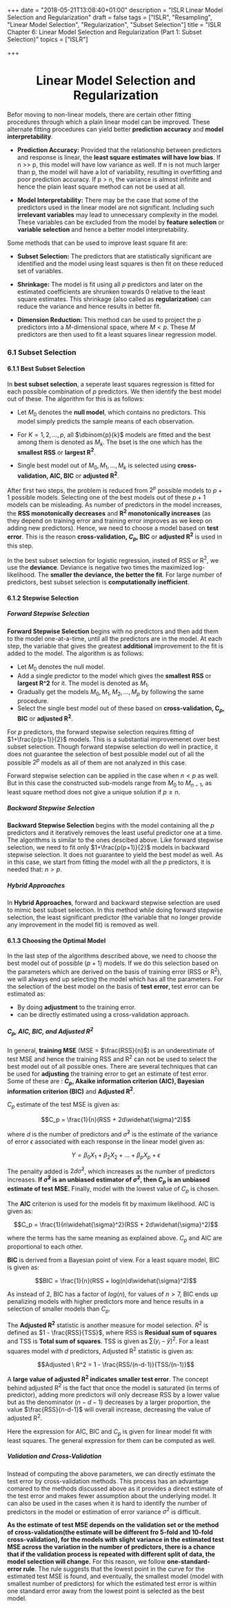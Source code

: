 +++
date = "2018-05-21T13:08:40+01:00"
description = "ISLR Linear Model Selection and Regularization"
draft = false
tags = ["ISLR", "Resampling", "Linear Model Selection", "Regularization", "Subset Selection"]
title = "ISLR Chapter 6: Linear Model Selection and Regularization (Part 1: Subset Selection)"
topics = ["ISLR"]

+++


<h1><center>Linear Model Selection and Regularization</center></h1>

Befor moving to non-linear models, there are certain other fitting procedures through which a plain linear model can be improved. These alternate fitting procedures can yield better <b>prediction accuracy</b> and <b>model interpretability</b>.

 - <b>Prediction Accuracy:</b> Provided that the relationship between predictors and response is linear, the <b>least square estimates will have low bias</b>. If n >> p, this model will have low variance as well. If n is not much larger than p, the model will have a lot of variability, resulting in overfitting and poor prediction accuracy. If p > n, the variance is almost infinite and hence the plain least square method can not be used at all.


 - <b>Model Interpretability:</b> There may be the case that some of the predictors used in the linear model are not significant. Including such <b>irrelevant variables</b> may lead to unnecessary complexity in the model. These variables can be excluded from the model by <b>feature selection</b> or <b>variable selection</b> and hence a better model interpretability.

Some methods that can be used to improve least square fit are:

 - <b>Subset Selection:</b> The predictors that are statistically significant are identified and the model using least squares is then fit on these reduced set of variables.


 - <b>Shrinkage:</b> The model is fit using all $p$ predictors and later on the estimated coefficients are shrunken towards 0 relative to the least square estimates. This shrinkage (also called as <b>regularization</b>) can reduce the variance and hence results in better fit.


 - <b>Dimension Reduction:</b> This method can be used to project the $p$ predictors into a $M$-dimensional space, where $M < p$. These $M$ predictors are then used to fit a least squares linear regression model.

### 6.1 Subset Selection

#### 6.1.1 Best Subset Selection

In <b>best subset selection</b>, a seperate least squares regression is fitted for each possible combination of $p$ predictors. We then identify the best model out of these. The algorithm for this is as follows:


 - Let $M_0$ denotes the <b>null model</b>, which contains no predictors. This model simply predicts the sample means of each observation.

 - For $K=1, 2, ..., p$, all $\dbinom{p}{k}$ models are fitted and the best among them is denoted as $M_k$. The bset is the one which has the <b>smallest RSS</b> or <b>largest R$^2$</b>.

 - Single best model out of $M_0, M_1, ..., M_k$ is selected using <b>cross-validation, AIC, BIC</b> or <b>adjusted R$^2$</b>.


After first two steps, the problem is reduced from $2^p$ possible models to $p+1$ possible models. Selecting one of the best models out of these $p+1$ models can be misleading. As number of predictors in the model increases, the <b>RSS monotonically decreases</b> and <b>R$^2$ monotonically increases</b> (as they depend on training error and training error improves as we keep on adding new predictors). Hence, we need to choose a model based on <b>test error</b>. This is the reason <b>cross-validation, $C_p$, BIC</b> or <b>adjusted R$^2$</b> is used in this step.

In the best subset selection for logistic regression, insted of RSS or R$^2$, we use the <b>deviance</b>. Deviance is negative two times the maximized log-likelihood. The <b>smaller the deviance, the better the fit</b>. For large number of predictors, best subset selection is <b>computationally inefficient</b>.

#### 6.1.2 Stepwise Selection
##### Forward Stepwise Selection

<b>Forward Stepwise Selection</b> begins with no predictors and then add them to the model one-at-a-time, until all the predictors are in the model. At each step, the variable that gives the greatest <b>additional</b> improvement to the fit is added to the model. The algorithm is as follows:

 - Let $M_0$ denotes the null model.
 - Add a single predictor to the model which gives the <b>smallest RSS</b> or <b>largest R^$2$</b> for it. The model is denoted as $M_1$.
 - Gradually get the models $M_0, M_1, M_2, ... , M_p$ by following the same procedure.
 - Select the single best model out of these based on <b>cross-validation, C$_p$, BIC</b> or <b>adjusted R$^2$</b>.


For $p$ predictors, the forward stepwise selection requires fitting of $1+\frac{p(p+1)}{2}$ models. This is a substantial improvemenet over best subset selection. Though forward stepwise selection do well in practice, it does not guarantee the selection of best possible model out of all the possible $2^p$ models as all of them are not analyzed in this case.

Forward stepwise selection can be applied in the case when $n<p$ as well. But in this case the constructed sub-models range from $M_0$ to $M _{n-1}$, as least square method does not give a unique solution if $p \geq n$.

##### Backward Stepwise Selection

<b>Backward Stepwise Selection</b> begins with the model containing all the $p$ predictors and it iteratively removes the least useful predictor one at a time. The algorithms is similar to the ones descibed above. Like forward stepwise selection, we need to fit only $1+\frac{p(p+1)}{2}$ models in backward stepwise selection. It does not guarantee to yield the best model as well. As in this case, we start from fitting the model with all the $p$ predictors, it is needed that: $n > p$.

##### Hybrid Approaches

In <b>Hybrid Approaches</b>, forward and backward stepwise selection are used to mimic best subset selection. In this method while doing forward stepwise selection, the least significant predictor (the variable that no longer provide any improvement in the model fit) is removed as well.

#### 6.1.3 Choosing the Optimal Model

In the last step of the algorithms described above, we need to choose the best model out of possible $(p+1)$ models. If we do this selection based on the parameters which are derived on the basis of training error (RSS or R$^2$), we will always end up selecting the model which has all the parameters. For the selection of the best model on the basis of <b>test error</b>, test error can be estimated as:

 - By doing <b>adjustment</b> to the training error.
 - can be directly estimated using a cross-validation approach.

##### $C_p$, AIC, BIC, and Adjusted R$^2$

In general, <b>training MSE</b> (MSE = $\frac{RSS}{n}$) is an underestimate of test MSE and hence the training RSS and R$^2$ can not be used to select the best model out of all possible ones. There are several techniques that can be used for <b>adjusting</b> the training error to get an estimate of test error. Some of these are : <b>$C_p$, Akaike information criterion (AIC), Bayesian information criterion (BIC)</b> and <b>Adjusted R$^2$</b>.

$C_p$ estimate of the test MSE is given as:

$$C_p = \frac{1}{n}(RSS + 2d\widehat{\sigma}^2)$$

where $d$ is the number of predictors and $\widehat{\sigma}^2$ is the estimate of the variance of error $\epsilon$ associated with each response in the linear model given as:

$$Y = \beta_0 X_1 + \beta_2 X_2 + ... + \beta_p X_p + \epsilon$$

The penality added is $2d\widehat{\sigma}^2$, which increases as the number of predictors increases. <b>If $\widehat{\sigma}^2$ is an unbiased estimator of $\sigma^2$, then $C_p$ is an unbiased estimate of test MSE.</b> Finally,  model with the lowest value of $C_p$ is chosen.

The <b>AIC</b> criterion is used for the models fit by maximum likelihood. AIC is given as:

$$C_p = \frac{1}{n\widehat{\sigma}^2}(RSS + 2d\widehat{\sigma}^2)$$

where the terms has the same meaning as explained above. $C_p$ and AIC are proportional to each other.

<b>BIC</b> is derived from a Bayesian point of view. For a least square model, BIC is given as:

$$BIC = \frac{1}{n}(RSS + log(n)d\widehat{\sigma}^2)$$

As instead of 2, BIC has a factor of $log(n)$, for values of $n>7$, BIC ends up penalizing models with higher predictors more and hence results in a selection of smaller models than $C_p$.

The <b>Adjusted R$^2$</b> statistic is another measure for model selection. $R^2$ is defined as $1 - \frac{RSS}{TSS}$, where RSS is <b>Residual sum of squares</b> and TSS is <b>Total sum of squares</b>. TSS is given as $\sum(y_i - \bar{y})^2$. For a least squares model with $d$ predictors, Adjusted R$^2$ statistic is given as:

$$Adjusted \ R^2 = 1 - \frac{RSS/(n-d-1)}{TSS/(n-1)}$$

A <b>large value of adjusted R$^2$ indicates smaller test error</b>. The concept behind adjusted R$^2$ is the fact that once the model is saturated (in terms of predictor), adding more predictors will only decrease RSS by a lower value but as the denominator $(n-d-1)$ decreases by a larger proportion, the value $\frac{RSS}{n-d-1}$ will overall increase, decreasing the value of adjusted R$^2$.

Here the expression for AIC, BIC and $C_p$ is given for linear model fit with least squares. The general expression for them can be computed as well.

##### Validation and Cross-Validation

Instead of computing the above parameters, we can directly estimate the test error by cross-validation methods. This process has an advantage comared to the methods discussed above as it provides a direct estimate of the test error and makes fewer assumption about the underlying model. It can also be used in the cases when it is hard to identify the number of predictors in the model or estimation of error variance $\sigma^2$ is difficult.

<b>As the estimate of test MSE depends on the validation set or the method of cross-validation(the estimate will be different fro 5-fold and 10-fold cross-validation), for the models with slight variance in the estimated test MSE across the variation in the number of predictors, there is a chance that if the validation process is repeated with different split of data, the model selection will change.</b> For this reason, we follow <b>one-standard-error rule</b>. The rule suggests that the lowest point in the curve for the estimated test MSE is found, and eventually, the smallest model (model with smallest number of predictors) for which the estimated test error is within one standard error away from the lowest point is selected as the best model.
